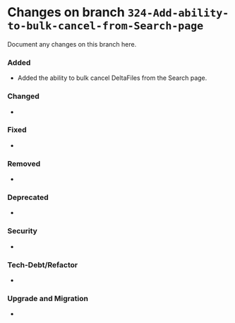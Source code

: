# Changes on branch `324-Add-ability-to-bulk-cancel-from-Search-page`
Document any changes on this branch here.
### Added
- Added the ability to bulk cancel DeltaFiles from the Search page.

### Changed
-

### Fixed
-

### Removed
-

### Deprecated
-

### Security
-

### Tech-Debt/Refactor
-

### Upgrade and Migration
-
